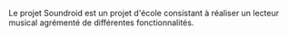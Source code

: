 Le projet Soundroid est un projet d'école consistant à réaliser un lecteur musical agrémenté de différentes fonctionnalités.
